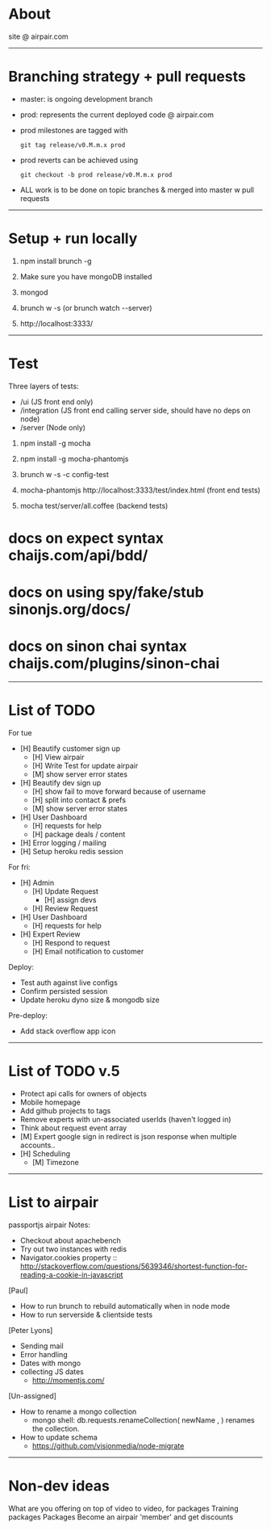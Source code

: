 About
===============================================================================

site @ airpair.com


-------------------------------------------------------------------------------
Branching strategy + pull requests
===============================================================================

- master: is ongoing development branch

- prod: represents the current deployed code @ airpair.com

- prod milestones are tagged with

    `git tag release/v0.M.m.x prod`

- prod reverts can be achieved using

    `git checkout -b prod release/v0.M.m.x prod`

- ALL work is to be done on topic branches & merged into master w pull requests


-------------------------------------------------------------------------------
Setup + run locally
===============================================================================

1)   npm install brunch -g

2)   Make sure you have mongoDB installed

3)   mongod

4)   brunch w -s      (or  brunch watch --server)

5)   http://localhost:3333/


-------------------------------------------------------------------------------
Test
===============================================================================

Three layers of tests:

- /ui (JS front end only)
- /integration (JS front end calling server side, should have no deps on node)
- /server (Node only)

1)   npm install -g mocha

2)   npm install -g mocha-phantomjs

3)   brunch w -s -c config-test

4)   mocha-phantomjs http://localhost:3333/test/index.html   (front end tests)

5)   mocha test/server/all.coffee (backend tests)

# docs on expect syntax                chaijs.com/api/bdd/
# docs on using spy/fake/stub          sinonjs.org/docs/
# docs on sinon chai syntax            chaijs.com/plugins/sinon-chai

-------------------------------------------------------------------------------
List of TODO
===============================================================================

For tue

- [H] Beautify customer sign up
  - [H] View airpair
  - [H] Write Test for update airpair
  - [M] show server error states
- [H] Beautify dev sign up
  - [H] show fail to move forward because of username
  - [H] split into contact & prefs
  - [M] show server error states
- [H] User Dashboard
  - [H] requests for help
  - [H] package deals / content
- [H] Error logging / mailing
- [H] Setup heroku redis session


For fri:

- [H] Admin
  - [H] Update Request
    - [H] assign devs
  - [H] Review Request
- [H] User Dashboard
  - [H] requests for help
- [H] Expert Review
  - [H] Respond to request
  - [H] Email notification to customer


Deploy:

- Test auth against live configs
- Confirm persisted session
- Update heroku dyno size & mongodb size

Pre-deploy:

- Add stack overflow app icon


-------------------------------------------------------------------------------
List of TODO v.5
===============================================================================

- Protect api calls for owners of objects
- Mobile homepage
- Add github projects to tags
- Remove experts with un-associated userIds (haven't logged in)
- Think about request event array
- [M] Expert google sign in redirect is json response when multiple accounts..
- [H] Scheduling
  - [M] Timezone

-------------------------------------------------------------------------------
List to airpair
===============================================================================

passportjs airpair Notes:
- Checkout about apachebench
- Try out two instances with redis
- Navigator.cookies property
 :: http://stackoverflow.com/questions/5639346/shortest-function-for-reading-a-cookie-in-javascript

[Paul]
- How to run brunch to rebuild automatically when in node mode
- How to run serverside & clientside tests

[Peter Lyons]
- Sending mail
- Error handling
- Dates with mongo
- collecting JS dates
  - http://momentjs.com/

[Un-assigned]
- How to rename a mongo collection
  - mongo shell: db.requests.renameCollection( newName , <dropTarget> ) renames the collection.
- How to update schema
  - https://github.com/visionmedia/node-migrate

-------------------------------------------------------------------------------
Non-dev ideas
===============================================================================

What are you offering on top of video to video, for packages
Training packages
Packages
Become an airpair 'member' and get discounts